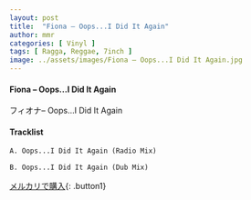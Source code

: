 ```yaml
---
layout: post
title:  "Fiona – Oops...I Did It Again"
author: mmr
categories: [ Vinyl ]
tags: [ Ragga, Reggae, 7inch ]
image: ../assets/images/Fiona – Oops...I Did It Again.jpg
---
```


#### Fiona – Oops...I Did It Again

フィオナ– Oops...I Did It Again

#### Tracklist
```md
A. Oops...I Did It Again (Radio Mix)

B. Oops...I Did It Again (Dub Mix)
```

[メルカリで購入](https://jp.mercari.com/item/m36953561073){: .button1}


